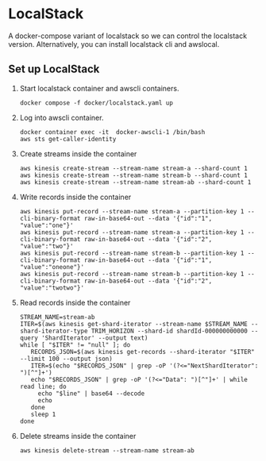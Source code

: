# LocalStack

A docker-compose variant of localstack so we can control the localstack version. Alternatively, you can install localstack cli and awslocal.

## Set up LocalStack

1. Start localstack container and awscli containers.
   ```shell
   docker compose -f docker/localstack.yaml up
   ```
2. Log into awscli container.
   ```shell
   docker container exec -it  docker-awscli-1 /bin/bash
   aws sts get-caller-identity
   ```
   
3. Create streams inside the container
   ```shell
   aws kinesis create-stream --stream-name stream-a --shard-count 1
   aws kinesis create-stream --stream-name stream-b --shard-count 1
   aws kinesis create-stream --stream-name stream-ab --shard-count 1
   ```

4. Write records inside the container
   ```shell
   aws kinesis put-record --stream-name stream-a --partition-key 1 --cli-binary-format raw-in-base64-out --data '{"id":"1", "value":"one"}'
   aws kinesis put-record --stream-name stream-a --partition-key 1 --cli-binary-format raw-in-base64-out --data '{"id":"2", "value":"two"}'
   aws kinesis put-record --stream-name stream-b --partition-key 1 --cli-binary-format raw-in-base64-out --data '{"id":"1", "value":"oneone"}'
   aws kinesis put-record --stream-name stream-b --partition-key 1 --cli-binary-format raw-in-base64-out --data '{"id":"2", "value":"twotwo"}'
   ```

5. Read records inside the container
   ```shell
   STREAM_NAME=stream-ab
   ITER=$(aws kinesis get-shard-iterator --stream-name $STREAM_NAME --shard-iterator-type TRIM_HORIZON --shard-id shardId-000000000000 --query 'ShardIterator' --output text)
   while [ "$ITER" != "null" ]; do
      RECORDS_JSON=$(aws kinesis get-records --shard-iterator "$ITER" --limit 100 --output json)
      ITER=$(echo "$RECORDS_JSON" | grep -oP '(?<="NextShardIterator": ")[^"]+')
      echo "$RECORDS_JSON" | grep -oP '(?<="Data": ")[^"]+' | while read line; do
        echo "$line" | base64 --decode
        echo
      done
      sleep 1
   done
   ```

6. Delete streams inside the container
   ```shell
   aws kinesis delete-stream --stream-name stream-ab
   ```
